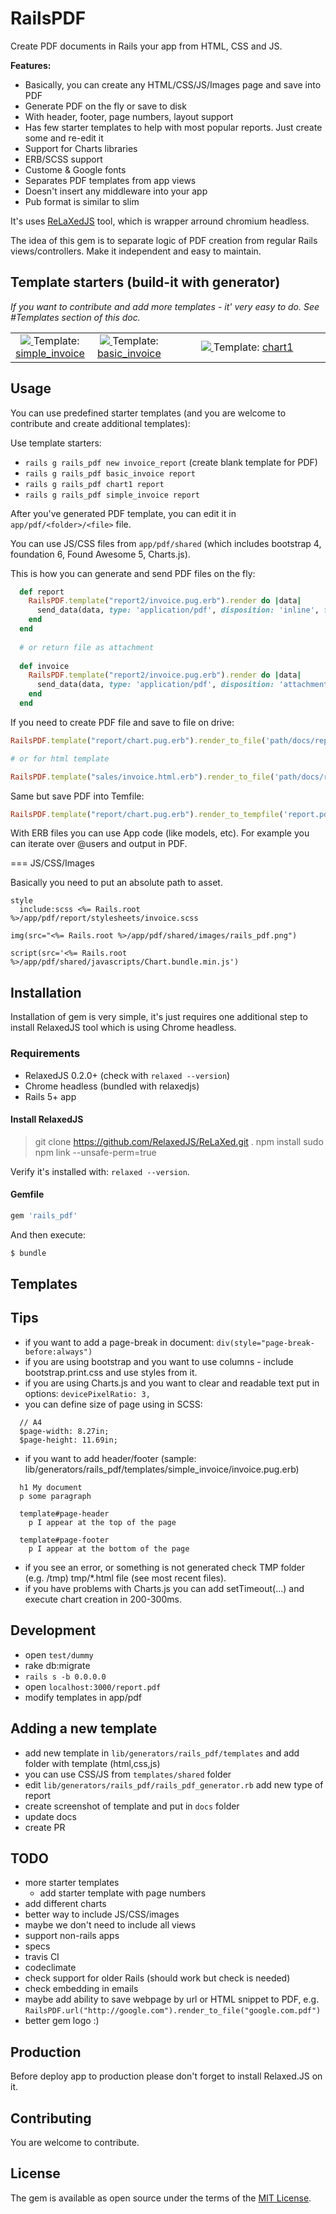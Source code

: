 # RailsPDF

Create PDF documents in Rails your app from HTML, CSS and JS.

**Features:**

- Basically, you can create any HTML/CSS/JS/Images page and save into PDF
- Generate PDF on the fly or save to disk
- With header, footer, page numbers, layout support
- Has few starter templates to help with most popular reports. Just create some and re-edit it
- Support for Charts libraries
- ERB/SCSS support
- Custome & Google fonts
- Separates PDF templates from app views
- Doesn't insert any middleware into your app
- Pub format is similar to slim

It's uses [ReLaXedJS](https://github.com/RelaxedJS/ReLaXed) tool, which is wrapper arround chromium headless.

The idea of this gem is to separate logic of PDF creation from regular Rails views/controllers. Make it independent and easy to maintain.

## Template starters (build-it with generator)

_If you want to contribute and add more templates - it' very easy to do. See #Templates section of this doc._

<table>
  <tr align="center">
    <td width="25%">
      <a href="https://github.com/igorkasyanchuk/rails_pdf/blob/master/docs/report_1.png">
        <img src="https://github.com/igorkasyanchuk/rails_pdf/blob/master/docs/report_1_thumb.png?raw=true" />
      </a>      
      Template: <a href="https://github.com/igorkasyanchuk/rails_pdf/blob/master/lib/generators/rails_pdf/templates/simple_invoice/invoice.pug.erb">simple_invoice</a>
    </td>
    <td width="25%">
      <a href="https://github.com/igorkasyanchuk/rails_pdf/blob/master/docs/report_2.png">
        <img src="https://github.com/igorkasyanchuk/rails_pdf/blob/master/docs/report_2_thumb.png?raw=true" />
      </a>      
      Template: <a href="https://github.com/igorkasyanchuk/rails_pdf/blob/master/lib/generators/rails_pdf/templates/basic_invoice/invoice.pug.erb">basic_invoice</a>
    </td>
    <td width="50%">
      <a href="https://github.com/igorkasyanchuk/rails_pdf/blob/master/docs/report_3c.png">
        <img src="https://github.com/igorkasyanchuk/rails_pdf/blob/master/docs/report_3c_thumb.png?raw=true" />
      </a>      
      Template: <a href="https://github.com/igorkasyanchuk/rails_pdf/blob/master/lib/generators/rails_pdf/templates/chart1/chart.pug.erb">chart1</a>
    </td>
  </tr>
</table>

## Usage

You can use predefined starter templates (and you are welcome to contribute and create additional templates):

Use template starters:

- `rails g rails_pdf new invoice_report` (create blank template for PDF)
- `rails g rails_pdf basic_invoice report`
- `rails g rails_pdf chart1 report`
- `rails g rails_pdf simple_invoice report`

After you've generated PDF template, you can edit it in `app/pdf/<folder>/<file>` file.

You can use JS/CSS files from `app/pdf/shared` (which includes bootstrap 4, foundation 6, Found Awesome 5, Charts.js).

This is how you can generate and send PDF files on the fly:

```ruby
  def report
    RailsPDF.template("report2/invoice.pug.erb").render do |data|
      send_data(data, type: 'application/pdf', disposition: 'inline', filename: 'report.pdf')
    end
  end
  
  # or return file as attachment
  
  def invoice
    RailsPDF.template("report2/invoice.pug.erb").render do |data|
      send_data(data, type: 'application/pdf', disposition: 'attachment', filename: 'report.pdf')
    end
  end  
```

If you need to create PDF file and save to file on drive:

```ruby
RailsPDF.template("report/chart.pug.erb").render_to_file('path/docs/report.pdf') # File

# or for html template

RailsPDF.template("sales/invoice.html.erb").render_to_file('path/docs/report.pdf') # File
```

Same but save PDF into Temfile:

```ruby
RailsPDF.template("report/chart.pug.erb").render_to_tempfile('report.pdf') # Tempfile
```

With ERB files you can use App code (like models, etc). For example you can iterate over @users and output in PDF.

=== JS/CSS/Images

Basically you need to put an absolute path to asset.

```slim
style
  include:scss <%= Rails.root %>/app/pdf/report/stylesheets/invoice.scss

img(src="<%= Rails.root %>/app/pdf/shared/images/rails_pdf.png")

script(src='<%= Rails.root %>/app/pdf/shared/javascripts/Chart.bundle.min.js')
```


## Installation

Installation of gem is very simple, it's just requires one additional step to install RelaxedJS tool which is using Chrome headless.

### Requirements

- RelaxedJS 0.2.0+ (check with `relaxed --version`)
- Chrome headless (bundled with relaxedjs)
- Rails 5+ app

#### Install RelaxedJS

>git clone https://github.com/RelaxedJS/ReLaXed.git .
>npm install
>sudo npm link --unsafe-perm=true

Verify it's installed with: `relaxed --version`.

#### Gemfile

```ruby
gem 'rails_pdf'
```

And then execute:
```bash
$ bundle
```

## Templates

## Tips

- if you want to add a page-break in document: `div(style="page-break-before:always")`
- if you are using bootstrap and you want to use columns - include bootstrap.print.css and use styles from it.
- if you are using Charts.js and you want to clear and readable text put in options: `devicePixelRatio: 3,`
- you can define size of page using in SCSS:
```
  // A4
  $page-width: 8.27in;
  $page-height: 11.69in;
```  
- if you want to add header/footer (sample: lib/generators/rails_pdf/templates/simple_invoice/invoice.pug.erb)
```
  h1 My document
  p some paragraph

  template#page-header
    p I appear at the top of the page

  template#page-footer
    p I appear at the bottom of the page
```
- if you see an error, or something is not generated check TMP folder (e.g. /tmp) tmp/*.html file (see most recent files).
- if you have problems with Charts.js you can add setTimeout(...) and execute chart creation in 200-300ms.

## Development

- open `test/dummy`
- rake db:migrate
- `rails s -b 0.0.0.0`
- open `localhost:3000/report.pdf`
- modify templates in app/pdf

## Adding a new template

- add new template in `lib/generators/rails_pdf/templates` and add folder with template (html,css,js)
- you can use CSS/JS from `templates/shared` folder
- edit `lib/generators/rails_pdf/rails_pdf_generator.rb` add new type of report
- create screenshot of template and put in `docs` folder
- update docs
- create PR

## TODO

- more starter templates
  - add starter template with page numbers
- add different charts
- better way to include JS/CSS/images
- maybe we don't need to include all views
- support non-rails apps
- specs
- travis CI
- codeclimate
- check support for older Rails (should work but check is needed)
- check embedding in emails
- maybe add ability to save webpage by url or HTML snippet to PDF, e.g. `RailsPDF.url("http://google.com").render_to_file("google.com.pdf")`
- better gem logo :)

## Production

Before deploy app to production please don't forget to install Relaxed.JS on it.

## Contributing

You are welcome to contribute.

## License

The gem is available as open source under the terms of the [MIT License](https://opensource.org/licenses/MIT).

